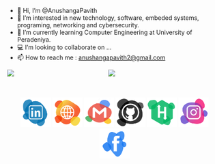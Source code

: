 - 👋 Hi, I’m @AnushangaPavith
- 👀 I’m interested in new technology, software, embeded systems, programing, networking and cybersecurity.
- 🌱 I’m currently learning Computer Engineering at University of Peradeniya.
- 💻 I’m looking to collaborate on ...
- 📫 How to reach me : anushangapavith2@gmail.com

<img align="left" width="47%" src="https://github-readme-stats.vercel.app/api?username=AnushangaPavith&count_private=true&show_icons=true&theme=default" />

<img align="left" width="47%" src="https://github-readme-stats.vercel.app/api/top-langs/?username=AnushangaPavith&layout=compact&hide=verilog" />

&nbsp;
<br />
<br />
&nbsp;

<p align="center">
  <a href="https://www.linkedin.com/in/anushanga-pavith/"><img src="png/Linkedin.png" alt="Linkedin account" style="width:70px;height:70px;"></a>
  <a href="https://sites.google.com/view/anushangapavith/home"><img src="png/web.png" alt="Website" style="width:70px;height:70px;"></a>
  <a href="mailto:anushangapavith2@gmail.com"><img src="png/Email.png" alt="e-mail" style="width:70px;height:70px;"></a>
  <a href="https://github.com/AnushangaPavith"><img src="png/Github.png" alt="Github account" style="width:70px;height:70px;"></a>
  <a href="https://www.hackerrank.com/e18_anushanga"><img src="png/HackerRank.png" alt="e-mail" style="width:70px;height:70px;"></a>
  <a href="https://www.instagram.com/anushanga_pavith?r=nametag"><img src="png/Instagram.png" alt="Instagram" style="width:70px;height:70px;"></a>
  <a href="https://www.facebook.com/anushanga.thalisha"><img src="png/Facebook.png" alt="Facebook account" style="width:70px;height:70px;"></a>
</p>
